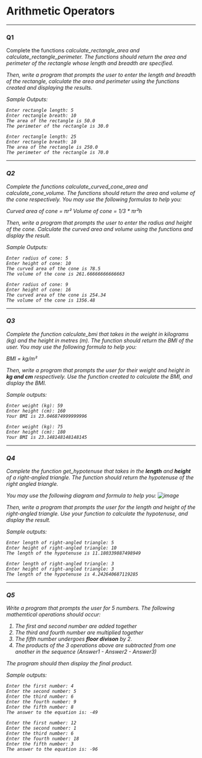 <b><h1>Arithmetic Operators</h1></b>
<hr>
<h3>Q1</h3>
Complete the functions <i>calculate_rectangle_area</li> and <i>calculate_rectangle_perimeter</i>. The functions should return the area and perimeter of the rectangle whose length and breadth are specified.

Then, write a program that prompts the user to enter the length and breadth of the rectangle, calculate the area and perimeter using the functions created and displaying the results.

Sample Outputs:
```
Enter rectangle length: 5
Enter rectangle breath: 10
The area of the rectangle is 50.0
The perimeter of the rectangle is 30.0
```
```
Enter rectangle length: 25
Enter rectangle breath: 10
The area of the rectangle is 250.0
The perimeter of the rectangle is 70.0
```
<hr>
<h3>Q2</h3>
Complete the functions <i>calculate_curved_cone_area</i> and <i>calculate_cone_volume</li>. The functions should return the area and volume of the cone respectively. You may use the following formulas to help you:

Curved area of cone = πr²
Volume of cone = 1/3 * πr²h

Then, write a program that prompts the user to enter the radius and height of the cone. Calculate the curved area and volume using the functions and display the result.

Sample Outputs:
```
Enter radius of cone: 5
Enter height of cone: 10
The curved area of the cone is 78.5
The volume of the cone is 261.66666666666663
```
```
Enter radius of cone: 9
Enter height of cone: 16
The curved area of the cone is 254.34
The volume of the cone is 1356.48
```
<hr>
<h3>Q3</h3>
Complete the function <i>calculate_bmi</i> that takes in the <i>weight in kilograms (kg)</i> and the <i>height in metres (m)</li>. The function should return the BMI of the user. You may use the following formula to help you:

BMI = kg/m²

Then, write a program that prompts the user for their weight and height in <b>kg and cm</b> respectively. Use the function created to calculate the BMI, and display the BMI.

Sample outputs:
```
Enter weight (kg): 59
Enter height (cm): 160
Your BMI is 23.046874999999996
```
```
Enter weight (kg): 75
Enter height (cm): 180
Your BMI is 23.148148148148145
```
<hr>
<h3>Q4</h3>
Complete the function <i>get_hypotenuse</i> that takes in the <b>length</b> and <b>height</b> of a right-angled triangle. The function should return the hypotenuse of the right angled triangle.

You may use the following diagram and formula to help you:
![image](https://user-images.githubusercontent.com/61278650/129483234-72c7301f-2678-4e27-a110-a3dbbaf51e06.png)

Then, write a program that prompts the user for the length and height of the right-angled triangle. Use your function to calculate the hypotenuse, and display the result.

Sample outputs:
```
Enter length of right-angled triangle: 5
Enter height of right-angled triangle: 10
The length of the hypotenuse is 11.180339887498949
```
```
Enter length of right-angled triangle: 3
Enter height of right-angled triangle: 3 
The length of the hypotenuse is 4.242640687119285
```
<hr>
<h3>Q5</h3>
Write a program that prompts the user for 5 numbers. The following mathemtical operations should occur:

1. The first and second number are added together
2. The third and fourth number are multiplied together
3. The fifth number undergoes <b>floor divison</b> by 2.
4. The products of the 3 operations above are subtracted from one another in the sequence (Answer1 - Answer2 - Answer3)

The program should then display the final product.

Sample outputs:
```
Enter the first number: 4
Enter the second number: 5
Enter the third number: 6
Enter the fourth number: 9
Enter the fifth number: 8
The answer to the equation is: -49
```
```
Enter the first number: 12
Enter the second number: 1
Enter the third number: 6
Enter the fourth number: 18
Enter the fifth number: 3
The answer to the equation is: -96
```
